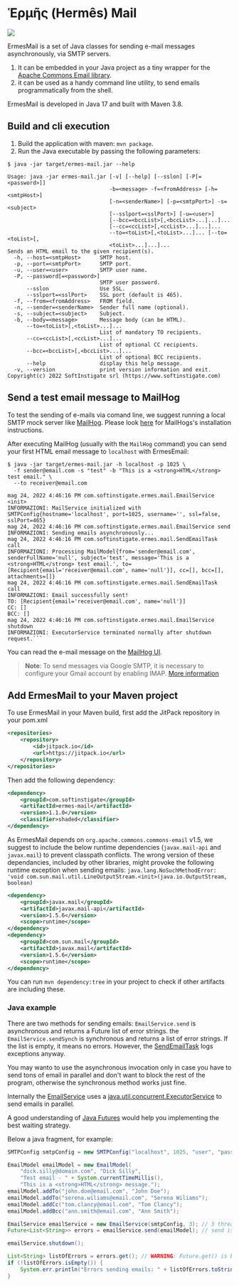 # Ἑρμῆς (Hermês) Mail

[![](https://jitpack.io/v/com.softinstigate/ermes-mail.svg)](https://jitpack.io/#com.softinstigate/ermes-mail)

ErmesMail is a set of Java classes for sending e-mail messages asynchronously, via SMTP servers.

1. It can be embedded in your Java project as a tiny wrapper for the [Apache Commons Email library](https://commons.apache.org/proper/commons-email/).
1. it can be used as a handy command line utility, to send emails programmatically from the shell.

ErmesMail is developed in Java 17 and built with Maven 3.8.

## Build and cli execution

1. Build the application with maven: `mvn package`.
2. Run the Java executable by passing the following parameters:

```shell
$ java -jar target/ermes-mail.jar --help

Usage: java -jar ermes-mail.jar [-v] [--help] [--sslon] [-P[=<password>]]
                                -b=<message> -f=<fromAddress> [-h=<smtpHost>]
                                [-n=<senderName>] [-p=<smtpPort>] -s=<subject>
                                [--sslport=<sslPort>] [-u=<user>]
                                [--bcc=<bccList>[,<bccList>...]...]...
                                [--cc=<ccList>[,<ccList>...]...]...
                                --to=<toList>[,<toList>...]... [--to=<toList>[,
                                <toList>...]...]...
Sends an HTML email to the given recipient(s).
  -h, --host=<smtpHost>      SMTP host.
  -p, --port=<smtpPort>      SMTP port.
  -u, --user=<user>          SMTP user name.
  -P, --password[=<password>]
                             SMTP user password.
      --sslon                Use SSL.
      --sslport=<sslPort>    SSL port (default is 465).
  -f, --from=<fromAddress>   FROM field.
  -n, --sender=<senderName>  Sender full name (optional).
  -s, --subject=<subject>    Subject.
  -b, --body=<message>       Message body (can be HTML).
      --to=<toList>[,<toList>...]...
                             List of mandatory TO recipients.
      --cc=<ccList>[,<ccList>...]...
                             List of optional CC recipients.
      --bcc=<bccList>[,<bccList>...]...
                             List of optional BCC recipients.
      --help                 display this help message.
  -v, --version              print version information and exit.
Copyright(c) 2022 SoftInstigate srl (https://www.softinstigate.com)
```

## Send a test email message to MailHog

To test the sending of e-mails via comand line, we suggest running a local SMTP mock server like [MailHog](https://github.com/mailhog/MailHog). Please look [here](https://github.com/mailhog/MailHog#installation) for MailHogs's installation instructions.

After executing MailHog (usually with the `MailHog` command) you can send your first HTML email message to `localhost` with ErmesEmail:

```shell
$ java -jar target/ermes-mail.jar -h localhost -p 1025 \
  -f sender@email.com -s "test" -b "This is a <strong>HTML</strong> test email." \
  --to receiver@email.com
  
mag 24, 2022 4:46:16 PM com.softinstigate.ermes.mail.EmailService <init>
INFORMAZIONI: MailService initialized with SMTPConfig{hostname='localhost', port=1025, username='', ssl=false, sslPort=465}
mag 24, 2022 4:46:16 PM com.softinstigate.ermes.mail.EmailService send
INFORMAZIONI: Sending emails asynchronously...
mag 24, 2022 4:46:16 PM com.softinstigate.ermes.mail.SendEmailTask call
INFORMAZIONI: Processing MailModel{from='sender@email.com', senderFullName='null', subject='test', message='This is a <strong>HTML</strong> test email.', to=[Recipient{email='receiver@email.com', name='null'}], cc=[], bcc=[], attachments=[]}
mag 24, 2022 4:46:16 PM com.softinstigate.ermes.mail.SendEmailTask call
INFORMAZIONI: Email successfully sent!
TO: [Recipient{email='receiver@email.com', name='null'}]
CC: []
BCC: []
mag 24, 2022 4:46:16 PM com.softinstigate.ermes.mail.EmailService shutdown
INFORMAZIONI: ExecutorService terminated normally after shutdown request.```
```

You can read the e-mail message on the [MailHog UI](http://0.0.0.0:8025/).

> **Note**: To send messages via Google SMTP, it is necessary to configure your Gmail account by enabling IMAP. [More information](https://support.google.com/mail/answer/7126229)

## Add ErmesMail to your Maven project

To use ErmesMail in your Maven build, first add the JitPack repository in your pom.xml

```xml
<repositories>
    <repository>
        <id>jitpack.io</id>
        <url>https://jitpack.io</url>
    </repository>
</repositories>
```

Then add the following dependency:

```xml
<dependency>
    <groupId>com.softinstigate</groupId>
    <artifactId>ermes-mail</artifactId>
    <version>1.1.0</version>
    <classifier>shaded</classifier>
</dependency>
```

As ErmesMail depends on `org.apache.commons.commons-email` v1.5, we suggest to include the below runtime dependencies (`javax.mail-api` and `javax.mail`) to prevent classpath conflicts. The wrong version of these dependancies, included by other libraries, might provoke the following runtime exception when sending emails: `java.lang.NoSuchMethodError: 'void com.sun.mail.util.LineOutputStream.<init>(java.io.OutputStream, boolean)`

```xml
<dependency>
    <groupId>javax.mail</groupId>
    <artifactId>javax.mail-api</artifactId>
    <version>1.5.6</version>
    <scope>runtime</scope>
</dependency>
<dependency>
    <groupId>com.sun.mail</groupId>
    <artifactId>javax.mail</artifactId>
    <version>1.5.6</version>
    <scope>runtime</scope>
</dependency>
```

You can run `mvn dependency:tree` in your project to check if other artifacts are including these.

### Java example

There are two methods for sending emails: `EmailService.send` is asynchronous and returns a Future list of error strings. the `EmailService.sendSynch` is synchronous and returns a list of error strings. If the list is empty, it means no errors. However, the [SendEmailTask](https://github.com/SoftInstigate/ermes-mail/blob/master/src/main/java/com/softinstigate/ermes/mail/SendEmailTask.java) logs exceptions anyway.

You may wanto to use the asynchronous invocation only in case you have to send tons of email in parallel and don't want to block the rest of the program, otherwise the synchronous method works just fine.

Internally the [EmailService](https://github.com/SoftInstigate/ermes-mail/blob/master/src/main/java/com/softinstigate/ermes/mail/EmailService.java) uses a [java.util.concurrent.ExecutorService](https://docs.oracle.com/javase/7/docs/api/java/util/concurrent/ExecutorService.html) to send emails in parallel.

A good understanding of [Java Futures](https://www.baeldung.com/java-future) would help you implementing the best waiting strategy.

Below a java fragment, for example:

```java
SMTPConfig smtpConfig = new SMTPConfig("localhost", 1025, "user", "password", false);

EmailModel emailModel = new EmailModel(
    "dick.silly@domain.com", "Dick Silly",
    "Test email - " + System.currentTimeMillis(),
    "This is a <strong>HTML</strong> message.");
emailModel.addTo("john.doe@email.com", "John Doe");
emailModel.addTo("serena.wiliams@email.com", "Serena Wiliams");
emailModel.addCc("tom.clancy@email.com", "Tom Clancy");
emailModel.addBcc("ann.smith@email.com", "Ann Smith");

EmailService emailService = new EmailService(smtpConfig, 3); // 3 threads pool
Future<List<String>> errors = emailService.send(emailModel); // send is asynch

emailService.shutdown();

List<String> listOfErrors = errors.get(); // WARNING: Future.get() is blocking
if (!listOfErrors.isEmpty()) {
    System.err.println("Errors sending emails: " + listOfErrors.toString());
}
```
